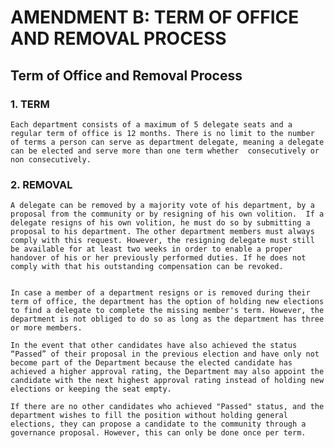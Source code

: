 # AMENDMENT B: TERM OF OFFICE AND REMOVAL PROCESS

## Term of Office and Removal Process

### 1. TERM

    Each department consists of a maximum of 5 delegate seats and a regular term of office is 12 months. There is no limit to the number of terms a person can serve as department delegate, meaning a delegate can be elected and serve more than one term whether  consecutively or non consecutively. 

### 2. REMOVAL

    A delegate can be removed by a majority vote of his department, by a proposal from the community or by resigning of his own volition.  If a delegate resigns of his own volition, he must do so by submitting a proposal to his department. The other department members must always comply with this request. However, the resigning delegate must still be available for at least two weeks in order to enable a proper handover of his or her previously performed duties. If he does not comply with that his outstanding compensation can be revoked.


    In case a member of a department resigns or is removed during their term of office, the department has the option of holding new elections to find a delegate to complete the missing member's term. However, the department is not obliged to do so as long as the department has three or more members.

    In the event that other candidates have also achieved the status “Passed” of their proposal in the previous election and have only not become part of the Department because the elected candidate has achieved a higher approval rating, the Department may also appoint the candidate with the next highest approval rating instead of holding new elections or keeping the seat empty.

    If there are no other candidates who achieved "Passed" status, and the department wishes to fill the position without holding general elections, they can propose a candidate to the community through a governance proposal. However, this can only be done once per term.
